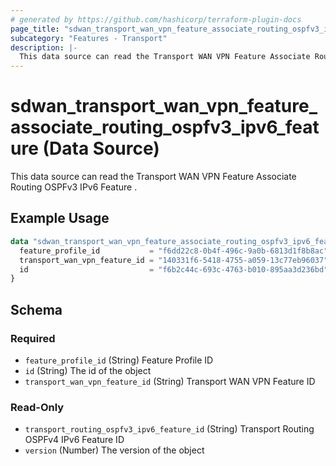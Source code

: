 ```yaml
---
# generated by https://github.com/hashicorp/terraform-plugin-docs
page_title: "sdwan_transport_wan_vpn_feature_associate_routing_ospfv3_ipv6_feature Data Source - terraform-provider-sdwan"
subcategory: "Features - Transport"
description: |-
  This data source can read the Transport WAN VPN Feature Associate Routing OSPFv3 IPv6 Feature .
---
```


# sdwan_transport_wan_vpn_feature_associate_routing_ospfv3_ipv6_feature (Data Source)

This data source can read the Transport WAN VPN Feature Associate Routing OSPFv3 IPv6 Feature .

## Example Usage

```terraform
data "sdwan_transport_wan_vpn_feature_associate_routing_ospfv3_ipv6_feature" "example" {
  feature_profile_id           = "f6dd22c8-0b4f-496c-9a0b-6813d1f8b8ac"
  transport_wan_vpn_feature_id = "140331f6-5418-4755-a059-13c77eb96037"
  id                           = "f6b2c44c-693c-4763-b010-895aa3d236bd"
}
```

<!-- schema generated by tfplugindocs -->
## Schema

### Required

- `feature_profile_id` (String) Feature Profile ID
- `id` (String) The id of the object
- `transport_wan_vpn_feature_id` (String) Transport WAN VPN Feature ID

### Read-Only

- `transport_routing_ospfv3_ipv6_feature_id` (String) Transport Routing OSPFv4 IPv6 Feature ID
- `version` (Number) The version of the object
